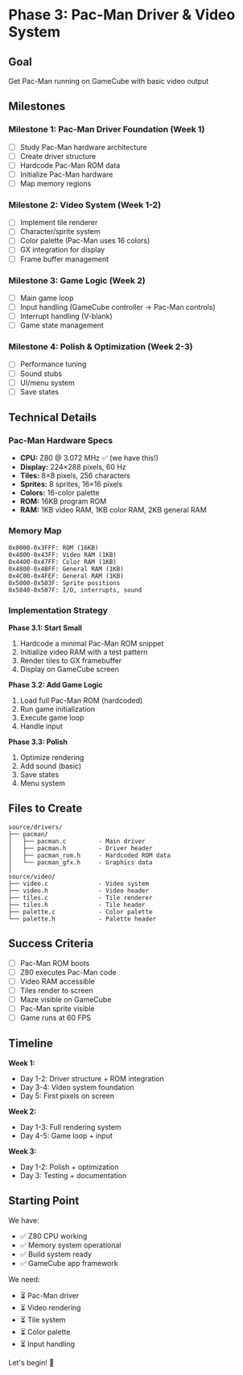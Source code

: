 # Phase 3: Pac-Man Driver & Video System

## Goal
Get Pac-Man running on GameCube with basic video output

## Milestones

### Milestone 1: Pac-Man Driver Foundation (Week 1)
- [ ] Study Pac-Man hardware architecture
- [ ] Create driver structure
- [ ] Hardcode Pac-Man ROM data
- [ ] Initialize Pac-Man hardware
- [ ] Map memory regions

### Milestone 2: Video System (Week 1-2)
- [ ] Implement tile renderer
- [ ] Character/sprite system
- [ ] Color palette (Pac-Man uses 16 colors)
- [ ] GX integration for display
- [ ] Frame buffer management

### Milestone 3: Game Logic (Week 2)
- [ ] Main game loop
- [ ] Input handling (GameCube controller → Pac-Man controls)
- [ ] Interrupt handling (V-blank)
- [ ] Game state management

### Milestone 4: Polish & Optimization (Week 2-3)
- [ ] Performance tuning
- [ ] Sound stubs
- [ ] UI/menu system
- [ ] Save states

## Technical Details

### Pac-Man Hardware Specs
- **CPU:** Z80 @ 3.072 MHz ✅ (we have this!)
- **Display:** 224×288 pixels, 60 Hz
- **Tiles:** 8×8 pixels, 256 characters
- **Sprites:** 8 sprites, 16×16 pixels
- **Colors:** 16-color palette
- **ROM:** 16KB program ROM
- **RAM:** 1KB video RAM, 1KB color RAM, 2KB general RAM

### Memory Map
```
0x0000-0x3FFF: ROM (16KB)
0x4000-0x43FF: Video RAM (1KB)
0x4400-0x47FF: Color RAM (1KB)
0x4800-0x4BFF: General RAM (1KB)
0x4C00-0x4FEF: General RAM (1KB)
0x5000-0x503F: Sprite positions
0x5040-0x507F: I/O, interrupts, sound
```

### Implementation Strategy

**Phase 3.1: Start Small**
1. Hardcode a minimal Pac-Man ROM snippet
2. Initialize video RAM with a test pattern
3. Render tiles to GX framebuffer
4. Display on GameCube screen

**Phase 3.2: Add Game Logic**
1. Load full Pac-Man ROM (hardcoded)
2. Run game initialization
3. Execute game loop
4. Handle input

**Phase 3.3: Polish**
1. Optimize rendering
2. Add sound (basic)
3. Save states
4. Menu system

## Files to Create

```
source/drivers/
├── pacman/
│   ├── pacman.c         - Main driver
│   ├── pacman.h         - Driver header
│   ├── pacman_rom.h     - Hardcoded ROM data
│   └── pacman_gfx.h     - Graphics data
│
source/video/
├── video.c              - Video system
├── video.h              - Video header
├── tiles.c              - Tile renderer
├── tiles.h              - Tile header
├── palette.c            - Color palette
└── palette.h            - Palette header
```

## Success Criteria

- [ ] Pac-Man ROM boots
- [ ] Z80 executes Pac-Man code
- [ ] Video RAM accessible
- [ ] Tiles render to screen
- [ ] Maze visible on GameCube
- [ ] Pac-Man sprite visible
- [ ] Game runs at 60 FPS

## Timeline

**Week 1:**
- Day 1-2: Driver structure + ROM integration
- Day 3-4: Video system foundation
- Day 5: First pixels on screen

**Week 2:**
- Day 1-3: Full rendering system
- Day 4-5: Game loop + input

**Week 3:**
- Day 1-2: Polish + optimization
- Day 3: Testing + documentation

## Starting Point

We have:
- ✅ Z80 CPU working
- ✅ Memory system operational
- ✅ Build system ready
- ✅ GameCube app framework

We need:
- ⏳ Pac-Man driver
- ⏳ Video rendering
- ⏳ Tile system
- ⏳ Color palette
- ⏳ Input handling

Let's begin! 🚀
